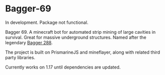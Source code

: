 # Bagger-69

In development. Package not functional.

Bagger 69. A minecraft bot for automated strip mining of large cavities in survival. Great for massive underground structures. Named after the legendary [Bagger 288](https://www.youtube.com/watch?v=azEvfD4C6ow). 

The project is built on PrismarineJS and mineflayer, along with related third party libraries.

Currently works on 1.17 until dependencies are updated.
